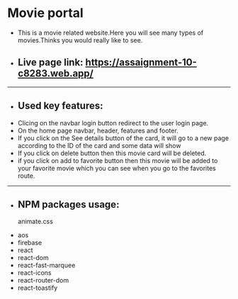 # Movie portal
* This is a movie related website.Here you will see many types of movies.Thinks you would really like to see.
 - ## Live page link: https://assaignment-10-c8283.web.app/
 *** 
- ## Used key features:
* Clicing on the navbar login button  redirect to the user login page.
* On the home page navbar, header, features and footer.
* If you click on the See details button of the card, it will go to a new page according to the ID of the card and some data will show
* If you click on delete button then this movie card will be deleted.
* if you click on add to favorite button then this movie will be added to your favorite movie which you can see when you go to the favorites route.
*** 
- ## NPM packages usage: 
    animate.css
* aos
* firebase
* react
* react-dom
* react-fast-marquee
* react-icons
* react-router-dom
* react-toastify
